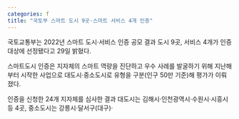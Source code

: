 ```yaml
---
categories: f
title: "국토부 스마트 도시 9곳·스마트 서비스 4개 인증"
---
```







국토교통부는 2022년 스마트 도시&middot;서비스 인증 공모 결과 도시 9곳, 서비스 4개가 인증대상에 선정됐다고 29일 밝혔다.&nbsp;

스마트도시 인증은 지자체의 스마트 역량을 진단하고 우수 사례를 발굴하기 위해 지난해부터 시작한 사업으로 대도시&middot;중소도시로 유형을 구분(인구 50만 기준)해 평가가 이뤄졌다.

인증을 신청한 24개 지자체를 심사한 결과 대도시는 김해시&middot;인천광역시&middot;수원시&middot;시흥시 등 4곳, 중소도시는 강릉시&middot;달서구(대구)&middot;